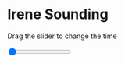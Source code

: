 <h1>Irene Sounding</h1>
<p>Drag the slider to change the time</p>

<div class="slidecontainer">
<input oninput='setImage(this)' class="slider" type="range" min="0" max="9" value="0" step="1" />
<img id='img'/>
</div>

<script>
var img = document.getElementById('img');
var img_array = ['/assets/images/skwt/skd_irn_wrfout_d01_2020-05-30_12:00:00.png',
'/assets/images/skwt/skd_irn_wrfout_d01_2020-05-30_18:00:00.png',
'/assets/images/skwt/skd_irn_wrfout_d01_2020-05-31_00:00:00.png',
'/assets/images/skwt/skd_irn_wrfout_d01_2020-05-31_06:00:00.png',
'/assets/images/skwt/skd_irn_wrfout_d01_2020-05-31_12:00:00.png',
'/assets/images/skwt/skd_irn_wrfout_d01_2020-05-31_18:00:00.png',
'/assets/images/skwt/skd_irn_wrfout_d01_2020-06-01_00:00:00.png',
'/assets/images/skwt/skd_irn_wrfout_d01_2020-06-01_06:00:00.png',
'/assets/images/skwt/skd_irn_wrfout_d01_2020-06-01_12:00:00.png',];
function setImage(obj)
{
        var value = obj.value;
        img.src = img_array[value];

}
</script>

